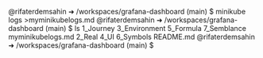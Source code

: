 @rifaterdemsahin ➜ /workspaces/grafana-dashboard (main) $ minikube logs >myminikubelogs.md
@rifaterdemsahin ➜ /workspaces/grafana-dashboard (main) $ ls
1_Journey  3_Environment  5_Formula  7_Semblance  myminikubelogs.md
2_Real     4_UI           6_Symbols  README.md
@rifaterdemsahin ➜ /workspaces/grafana-dashboard (main) $ 